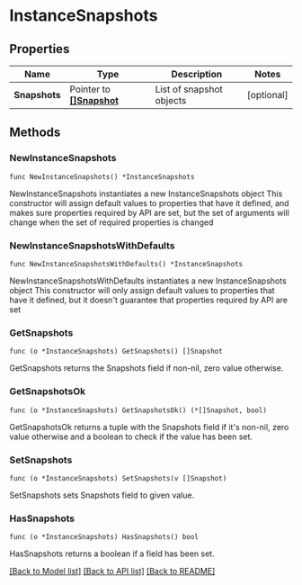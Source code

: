 # InstanceSnapshots

## Properties

Name | Type | Description | Notes
------------ | ------------- | ------------- | -------------
**Snapshots** | Pointer to [**[]Snapshot**](Snapshot.md) | List of snapshot objects | [optional] 

## Methods

### NewInstanceSnapshots

`func NewInstanceSnapshots() *InstanceSnapshots`

NewInstanceSnapshots instantiates a new InstanceSnapshots object
This constructor will assign default values to properties that have it defined,
and makes sure properties required by API are set, but the set of arguments
will change when the set of required properties is changed

### NewInstanceSnapshotsWithDefaults

`func NewInstanceSnapshotsWithDefaults() *InstanceSnapshots`

NewInstanceSnapshotsWithDefaults instantiates a new InstanceSnapshots object
This constructor will only assign default values to properties that have it defined,
but it doesn't guarantee that properties required by API are set

### GetSnapshots

`func (o *InstanceSnapshots) GetSnapshots() []Snapshot`

GetSnapshots returns the Snapshots field if non-nil, zero value otherwise.

### GetSnapshotsOk

`func (o *InstanceSnapshots) GetSnapshotsOk() (*[]Snapshot, bool)`

GetSnapshotsOk returns a tuple with the Snapshots field if it's non-nil, zero value otherwise
and a boolean to check if the value has been set.

### SetSnapshots

`func (o *InstanceSnapshots) SetSnapshots(v []Snapshot)`

SetSnapshots sets Snapshots field to given value.

### HasSnapshots

`func (o *InstanceSnapshots) HasSnapshots() bool`

HasSnapshots returns a boolean if a field has been set.


[[Back to Model list]](../README.md#documentation-for-models) [[Back to API list]](../README.md#documentation-for-api-endpoints) [[Back to README]](../README.md)


